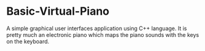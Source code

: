 # Basic-Virtual-Piano
A simple graphical user interfaces application using C++ language. It is pretty much an electronic piano which maps the piano sounds with the keys on the keyboard.
